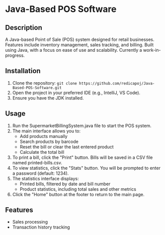 # Java-Based POS Software

## Description
 A Java-based Point of Sale (POS) system designed for retail businesses. Features include inventory management, sales tracking, and billing. Built using Java, with a focus on ease of use and scalability. Currently a work-in-progress.

## Installation
1. Clone the repository: `git clone https://github.com/redicapoj/Java-Based-POS-Software.git`
2. Open the project in your preferred IDE (e.g., IntelliJ, VS Code).
3. Ensure you have the JDK installed.

## Usage
1. Run the SupermarketBillingSystem.java file to start the POS system.
2. The main interface allows you to:
   - Add products manually
   - Search products by barcode
   - Reset the bill or clear the last entered product
   - Calculate the total bill
3. To print a bill, click the "Print" button. Bills will be saved in a CSV file named printed-bills.csv.
4. To view statistics, click the "Stats" button. You will be prompted to enter a password (default: 1234).
5. The statistics interface displays:
   - Printed bills, filtered by date and bill number
   - Product statistics, including total sales and other metrics
6. Click the "Home" button at the footer to return to the main page.

## Features
- Sales processing
- Transaction history tracking

